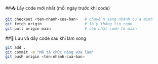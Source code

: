 
##📥 Lấy code mới nhất (mỗi ngày trước khi code)
```bash
git checkout <ten-nhanh-cua-ban>   # chuyển sang nhánh của mình
git fetch origin                   # lấy thông tin repo
git pull origin main               # cập nhật code từ main
```
##💾 Lưu và đẩy code sau khi làm xong
```bash
git add .
git commit -m "Mô tả chức năng vừa làm"
git push origin <ten-nhanh-cua-ban>
```